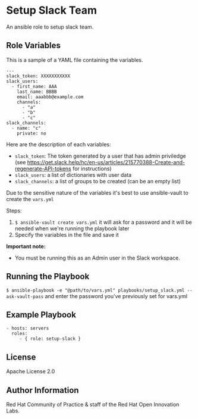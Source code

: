Setup Slack Team
=========

An ansible role to setup slack team.


Role Variables
--------------

This is a sample of a YAML file containing the variables.

```
---
slack_token: XXXXXXXXXXX
slack_users:
  - first_name: AAA
    last_name: BBBB
    email: aaabbb@example.com
    channels:
      - "a"
      - "b"
      - "c"
slack_channels:
  - name: "c"
    private: no
```

Here are the description of each variables:

- `slack_token`: The token generated by a user that has admin priviledge (see https://get.slack.help/hc/en-us/articles/215770388-Create-and-regenerate-API-tokens for instructions)
- `slack_users`: a list of dictionaries with user data
- `slack_channels`: a list of groups to be created (can be an empty list)

Due to the sensitive nature of the variables it's best to use ansible-vault to create the `vars.yml`

Steps:
1. `$ ansible-vault create vars.yml` it will ask for a password and it will be needed when we're running the playbook later
2. Specify the variables in the file and save it


**Important note:**
* You must be running this as an Admin user in the Slack workspace.


Running the Playbook
--------------------

`$ ansible-playbook -e "@path/to/vars.yml" playbooks/setup_slack.yml --ask-vault-pass` and enter the password you've previously set for vars.yml

Example Playbook
----------------

    - hosts: servers
      roles:
         - { role: setup-slack }  

License
-------
Apache License 2.0

Author Information
------------------
Red Hat Community of Practice & staff of the Red Hat Open Innovation Labs.
